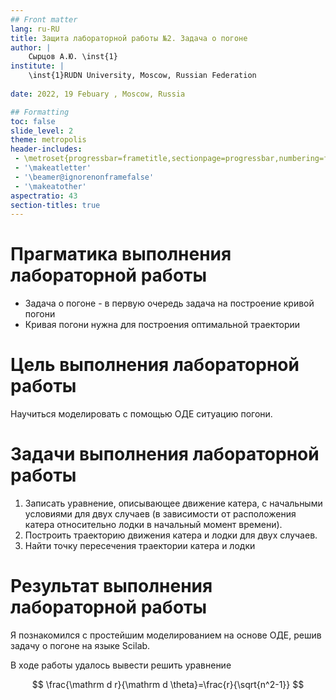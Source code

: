 ```yaml
---
## Front matter
lang: ru-RU
title: Защита лабораторной работы №2. Задача о погоне
author: |
	Сырцов А.Ю. \inst{1}
institute: |
	\inst{1}RUDN University, Moscow, Russian Federation
	
date: 2022, 19 Febuary , Moscow, Russia

## Formatting
toc: false
slide_level: 2
theme: metropolis
header-includes: 
 - \metroset{progressbar=frametitle,sectionpage=progressbar,numbering=fraction}
 - '\makeatletter'
 - '\beamer@ignorenonframefalse'
 - '\makeatother'
aspectratio: 43
section-titles: true
---
```


# Прагматика выполнения лабораторной работы

- Задача о погоне - в первую очередь задача на построение кривой погони
- Кривая погони нужна для построения оптимальной траектории

# Цель выполнения лабораторной работы 

Научиться моделировать с помощью ОДЕ ситуацию погони.

# Задачи выполнения лабораторной работы

1. Записать уравнение, описывающее движение катера, с начальными
условиями для двух случаев (в зависимости от расположения катера
относительно лодки в начальный момент времени).
2. Построить траекторию движения катера и лодки для двух случаев.
3. Найти точку пересечения траектории катера и лодки 

# Результат выполнения лабораторной работы

Я познакомился с простейшим моделированием на основе ОДЕ, решив задачу о погоне на языке Scilab.

В ходе работы удалось вывести решить уравнение

$$
	\frac{\mathrm d r}{\mathrm d \theta}=\frac{r}{\sqrt{n^2-1}}
$$